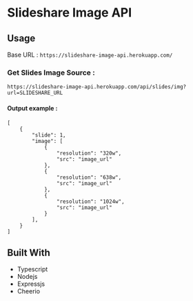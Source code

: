 # Slideshare Image API

## Usage

Base URL : `https://slideshare-image-api.herokuapp.com/`

### Get Slides Image Source :

``
https://slideshare-image-api.herokuapp.com/api/slides/img?url=SLIDESHARE_URL
``

#### Output example :

```get image output
[
    {
        "slide": 1,
        "image": [
            {
                "resolution": "320w",
                "src": "image_url"
            },
            {
                "resolution": "638w",
                "src": "image_url"
            },
            {
                "resolution": "1024w",
                "src": "image_url"
            }
        ],
    }
]
```

## Built With

* Typescript
* Nodejs
* Expressjs
* Cheerio

